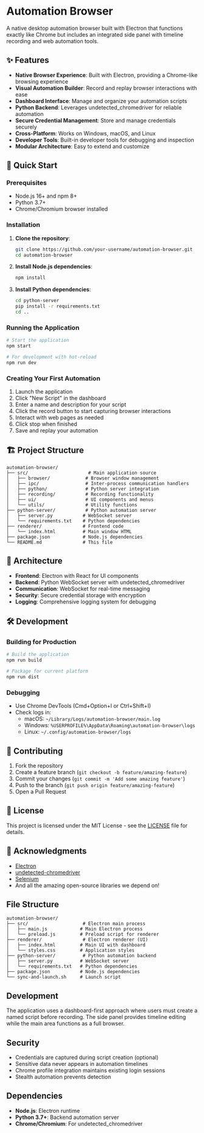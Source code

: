 # Automation Browser

A native desktop automation browser built with Electron that functions exactly like Chrome but includes an integrated side panel with timeline recording and web automation tools.

## ✨ Features

- **Native Browser Experience**: Built with Electron, providing a Chrome-like browsing experience
- **Visual Automation Builder**: Record and replay browser interactions with ease
- **Dashboard Interface**: Manage and organize your automation scripts
- **Python Backend**: Leverages undetected_chromedriver for reliable automation
- **Secure Credential Management**: Store and manage credentials securely
- **Cross-Platform**: Works on Windows, macOS, and Linux
- **Developer Tools**: Built-in developer tools for debugging and inspection
- **Modular Architecture**: Easy to extend and customize

## 🚀 Quick Start

### Prerequisites

- Node.js 16+ and npm 8+
- Python 3.7+
- Chrome/Chromium browser installed

### Installation

1. **Clone the repository**:
   ```bash
   git clone https://github.com/your-username/automation-browser.git
   cd automation-browser
   ```

2. **Install Node.js dependencies**:
   ```bash
   npm install
   ```

3. **Install Python dependencies**:
   ```bash
   cd python-server
   pip install -r requirements.txt
   cd ..
   ```

### Running the Application

```bash
# Start the application
npm start

# For development with hot-reload
npm run dev
```

### Creating Your First Automation

1. Launch the application
2. Click "New Script" in the dashboard
3. Enter a name and description for your script
4. Click the record button to start capturing browser interactions
5. Interact with web pages as needed
6. Click stop when finished
7. Save and replay your automation

## 🏗️ Project Structure

```
automation-browser/
├── src/                      # Main application source
│   ├── browser/             # Browser window management
│   ├── ipc/                 # Inter-process communication handlers
│   ├── python/              # Python server integration
│   ├── recording/           # Recording functionality
│   ├── ui/                  # UI components and menus
│   └── utils/               # Utility functions
├── python-server/           # Python automation server
│   ├── server.py           # WebSocket server
│   └── requirements.txt    # Python dependencies
├── renderer/               # Frontend code
│   └── index.html          # Main window HTML
├── package.json            # Node.js dependencies
└── README.md               # This file
```

## 🔌 Architecture

- **Frontend**: Electron with React for UI components
- **Backend**: Python WebSocket server with undetected_chromedriver
- **Communication**: WebSocket for real-time messaging
- **Security**: Secure credential storage with encryption
- **Logging**: Comprehensive logging system for debugging

## 🛠 Development

### Building for Production

```bash
# Build the application
npm run build

# Package for current platform
npm run dist
```

### Debugging

- Use Chrome DevTools (Cmd+Option+I or Ctrl+Shift+I)
- Check logs in:
  - macOS: `~/Library/Logs/automation-browser/main.log`
  - Windows: `%USERPROFILE%\AppData\Roaming\automation-browser\logs`
  - Linux: `~/.config/automation-browser/logs`

## 🤝 Contributing

1. Fork the repository
2. Create a feature branch (`git checkout -b feature/amazing-feature`)
3. Commit your changes (`git commit -m 'Add some amazing feature'`)
4. Push to the branch (`git push origin feature/amazing-feature`)
5. Open a Pull Request

## 📄 License

This project is licensed under the MIT License - see the [LICENSE](LICENSE) file for details.

## 🙏 Acknowledgments

- [Electron](https://www.electronjs.org/)
- [undetected-chromedriver](https://github.com/ultrafunkamsterdam/undetected-chromedriver)
- [Selenium](https://www.selenium.dev/)
- And all the amazing open-source libraries we depend on!

## File Structure

```
automation-browser/
├── src/                    # Electron main process
│   ├── main.js            # Main Electron process
│   └── preload.js         # Preload script for renderer
├── renderer/               # Electron renderer (UI)
│   ├── index.html         # Main UI with dashboard
│   └── styles.css         # Application styles
├── python-server/          # Python automation backend
│   ├── server.py          # WebSocket server
│   └── requirements.txt   # Python dependencies
├── package.json           # Node.js dependencies
└── sync-and-launch.sh     # Launch script
```

## Development

The application uses a dashboard-first approach where users must create a named script before recording. The side panel provides timeline editing while the main area functions as a full browser.

## Security

- Credentials are captured during script creation (optional)
- Sensitive data never appears in automation timelines
- Chrome profile integration maintains existing login sessions
- Stealth automation prevents detection

## Dependencies

- **Node.js**: Electron runtime
- **Python 3.7+**: Backend automation server
- **Chrome/Chromium**: For undetected_chromedriver